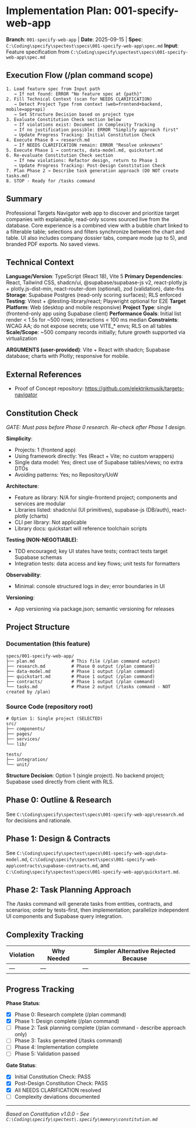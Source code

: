 # Implementation Plan: 001-specify-web-app

**Branch**: `001-specify-web-app` | **Date**: 2025-09-15 | **Spec**: `C:\Coding\specify\spectest\specs\001-specify-web-app\spec.md`
**Input**: Feature specification from `C:\Coding\specify\spectest\specs\001-specify-web-app\spec.md`

## Execution Flow (/plan command scope)
```
1. Load feature spec from Input path
   → If not found: ERROR "No feature spec at {path}"
2. Fill Technical Context (scan for NEEDS CLARIFICATION)
   → Detect Project Type from context (web=frontend+backend, mobile=app+api)
   → Set Structure Decision based on project type
3. Evaluate Constitution Check section below
   → If violations exist: Document in Complexity Tracking
   → If no justification possible: ERROR "Simplify approach first"
   → Update Progress Tracking: Initial Constitution Check
4. Execute Phase 0 → research.md
   → If NEEDS CLARIFICATION remain: ERROR "Resolve unknowns"
5. Execute Phase 1 → contracts, data-model.md, quickstart.md
6. Re-evaluate Constitution Check section
   → If new violations: Refactor design, return to Phase 1
   → Update Progress Tracking: Post-Design Constitution Check
7. Plan Phase 2 → Describe task generation approach (DO NOT create tasks.md)
8. STOP - Ready for /tasks command
```

## Summary
Professional Targets Navigator web app to discover and prioritize target companies with explainable, read-only scores sourced live from the database. Core experience is a combined view with a bubble chart linked to a filterable table; selections and filters synchronize between the chart and table. UI also includes company dossier tabs, compare mode (up to 5), and branded PDF exports. No saved views.

## Technical Context
**Language/Version**: TypeScript (React 18), Vite 5
**Primary Dependencies**: React, Tailwind CSS, shadcn/ui, @supabase/supabase-js v2, react-plotly.js + plotly.js-dist-min, react-router-dom (optional), zod (validation), date-fns
**Storage**: Supabase Postgres (read-only scoring surfaces); RLS enforced
**Testing**: Vitest + @testing-library/react; Playwright optional for E2E
**Target Platform**: Web (desktop and mobile responsive)
**Project Type**: single (frontend-only app using Supabase client)
**Performance Goals**: Initial list render < 1.5s for ~500 rows; interactions < 100 ms median
**Constraints**: WCAG AA; do not expose secrets; use VITE_* envs; RLS on all tables
**Scale/Scope**: ~500 company records initially; future growth supported via virtualization

**ARGUMENTS (user-provided)**: Vite + React with shadcn; Supabase database; charts with Plotly; responsive for mobile.

## External References
- Proof of Concept repository: https://github.com/elektrikmusik/targets-navigator

## Constitution Check
*GATE: Must pass before Phase 0 research. Re-check after Phase 1 design.*

**Simplicity**:
- Projects: 1 (frontend app)
- Using framework directly: Yes (React + Vite; no custom wrappers)
- Single data model: Yes; direct use of Supabase tables/views; no extra DTOs
- Avoiding patterns: Yes; no Repository/UoW

**Architecture**:
- Feature as library: N/A for single-frontend project; components and services are modular
- Libraries listed: shadcn/ui (UI primitives), supabase-js (DB/auth), react-plotly (charts)
- CLI per library: Not applicable
- Library docs: quickstart will reference toolchain scripts

**Testing (NON-NEGOTIABLE)**:
- TDD encouraged; key UI states have tests; contract tests target Supabase schemas
- Integration tests: data access and key flows; unit tests for formatters

**Observability**:
- Minimal: console structured logs in dev; error boundaries in UI

**Versioning**:
- App versioning via package.json; semantic versioning for releases

## Project Structure

### Documentation (this feature)
```
specs/001-specify-web-app/
├── plan.md              # This file (/plan command output)
├── research.md          # Phase 0 output (/plan command)
├── data-model.md        # Phase 1 output (/plan command)
├── quickstart.md        # Phase 1 output (/plan command)
├── contracts/           # Phase 1 output (/plan command)
└── tasks.md             # Phase 2 output (/tasks command - NOT created by /plan)
```

### Source Code (repository root)
```
# Option 1: Single project (SELECTED)
src/
├── components/
├── pages/
├── services/
└── lib/

tests/
├── integration/
└── unit/
```

**Structure Decision**: Option 1 (single project). No backend project; Supabase used directly from client with RLS.

## Phase 0: Outline & Research
See `C:\Coding\specify\spectest\specs\001-specify-web-app\research.md` for decisions and rationale.

## Phase 1: Design & Contracts
See `C:\Coding\specify\spectest\specs\001-specify-web-app\data-model.md`, `C:\Coding\specify\spectest\specs\001-specify-web-app\contracts\supabase-contracts.md`, and `C:\Coding\specify\spectest\specs\001-specify-web-app\quickstart.md`.

## Phase 2: Task Planning Approach
The /tasks command will generate tasks from entities, contracts, and scenarios; order by tests-first, then implementation; parallelize independent UI components and Supabase query integration.

## Complexity Tracking
| Violation | Why Needed | Simpler Alternative Rejected Because |
|-----------|------------|-------------------------------------|
| — | — | — |

## Progress Tracking
**Phase Status**:
- [x] Phase 0: Research complete (/plan command)
- [x] Phase 1: Design complete (/plan command)
- [ ] Phase 2: Task planning complete (/plan command - describe approach only)
- [ ] Phase 3: Tasks generated (/tasks command)
- [ ] Phase 4: Implementation complete
- [ ] Phase 5: Validation passed

**Gate Status**:
- [x] Initial Constitution Check: PASS
- [x] Post-Design Constitution Check: PASS
- [x] All NEEDS CLARIFICATION resolved
- [ ] Complexity deviations documented

---
*Based on Constitution v1.0.0 - See `C:\Coding\specify\spectest\.specify\memory\constitution.md`*


